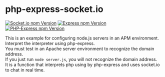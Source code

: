 # php-express-socket.io
[![Socket.io npm Version](https://img.shields.io/badge/socket.io-v3.0.4-green)](https://www.npmjs.com/package/socket.io)
[![Express npm Version](https://img.shields.io/badge/express-%5E4.17.1-lightgrey)](https://www.npmjs.com/package/express)
[![PHP-Express npm Version](https://img.shields.io/badge/php--express-v0.0.3-blue)](https://www.npmjs.com/package/php-express)  

This is an example for configuring node.js servers in an APM environment.  
Interpret the interpreter using php-express.  
You must test in an Apache server environment to recognize the domain address.   
If you just run ```node server.js```, you will not recognize the domain address.  
It is a function that interprets php using by php-express and uses socket.io to chat in real time.
